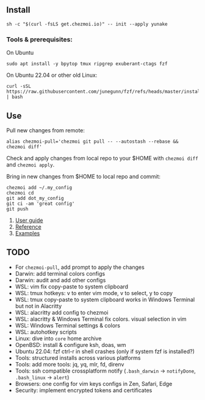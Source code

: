 ## Install

```shell
sh -c "$(curl -fsLS get.chezmoi.io)" -- init --apply yunake
```

### Tools & prerequisites:

On Ubuntu
```shell
sudo apt install -y bpytop tmux ripgrep exuberant-ctags fzf
```

On Ubuntu 22.04 or other old Linux:
```shell
curl -sSL https://raw.githubusercontent.com/junegunn/fzf/refs/heads/master/install | bash
```

## Use

Pull new changes from remote:
```shell
alias chezmoi-pull='chezmoi git pull -- --autostash --rebase && chezmoi diff'
```

Check and apply changes from local repo to your $HOME with `chezmoi diff` and `chezmoi apply`.

Bring in new changes from $HOME to local repo and commit:
```shell
chezmoi add ~/.my_config
chezmoi cd
git add dot_my_config
git ci -am 'great config'
git push
```

1. [User guide](https://www.chezmoi.io/user-guide/command-overview/)
2. [Reference](https://www.chezmoi.io/reference/)
3. [Examples](https://www.chezmoi.io/links/dotfile-repos/)

## TODO
- For `chezmoi-pull`, add prompt to apply the changes
- Darwin: add terminal colors configs
- Darwin: audit and add other configs
- WSL: vim fix copy-paste to system clipboard
- WSL: tmux hotkeys: v to enter vim mode, v to select, y to copy
- WSL: tmux copy-paste to system clipboard works in Windows Terminal but not in Alacritty
- WSL: alacritty add config to chezmoi
- WSL: alacritty & Windows Terminal fix colors. visual selection in vim
- WSL: Windows Terminal settings & colors
- WSL: autohotkey scripts
- Linux: dive into `core` home archive
- OpenBSD: install & configure ksh, doas, wm
- Ubuntu 22.04: fzf ctrl-r in shell crashes (only if system fzf is installed?)
- Tools: structured installs across various platforms
- Tools: add more tools: jq, yq, mlr, fd, direnv
- Tools: ssh compatible crossplatform notify (`.bash_darwin` -> `notifyDone`, `.bash_linux` -> `alert`)
- Browsers: one config for vim keys configs in Zen, Safari, Edge
- Security: implement encrypted tokens and certificates
